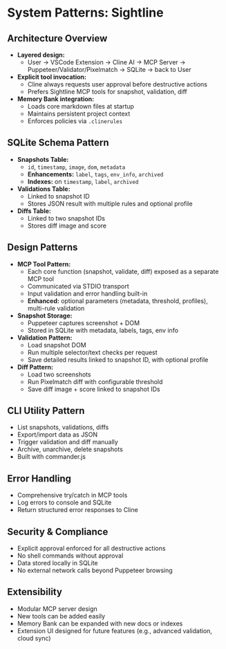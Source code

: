 # System Patterns: Sightline

## Architecture Overview
- **Layered design:**  
  - User → VSCode Extension → Cline AI → MCP Server → Puppeteer/Validator/Pixelmatch → SQLite → back to User
- **Explicit tool invocation:**  
  - Cline always requests user approval before destructive actions  
  - Prefers Sightline MCP tools for snapshot, validation, diff
- **Memory Bank integration:**  
  - Loads core markdown files at startup  
  - Maintains persistent project context  
  - Enforces policies via `.clinerules`

## SQLite Schema Pattern
- **Snapshots Table:**
  - `id`, `timestamp`, `image`, `dom`, `metadata`
  - **Enhancements:** `label`, `tags`, `env_info`, `archived`
  - **Indexes:** on `timestamp`, `label`, `archived`
- **Validations Table:**
  - Linked to snapshot ID
  - Stores JSON result with multiple rules and optional profile
- **Diffs Table:**
  - Linked to two snapshot IDs
  - Stores diff image and score

## Design Patterns
- **MCP Tool Pattern:**  
  - Each core function (snapshot, validate, diff) exposed as a separate MCP tool  
  - Communicated via STDIO transport  
  - Input validation and error handling built-in
  - **Enhanced:** optional parameters (metadata, threshold, profiles), multi-rule validation
- **Snapshot Storage:**  
  - Puppeteer captures screenshot + DOM  
  - Stored in SQLite with metadata, labels, tags, env info
- **Validation Pattern:**  
  - Load snapshot DOM  
  - Run multiple selector/text checks per request  
  - Save detailed results linked to snapshot ID, with optional profile
- **Diff Pattern:**  
  - Load two screenshots  
  - Run Pixelmatch diff with configurable threshold  
  - Save diff image + score linked to snapshot IDs

## CLI Utility Pattern
- List snapshots, validations, diffs
- Export/import data as JSON
- Trigger validation and diff manually
- Archive, unarchive, delete snapshots
- Built with commander.js

## Error Handling
- Comprehensive try/catch in MCP tools  
- Log errors to console and SQLite  
- Return structured error responses to Cline

## Security & Compliance
- Explicit approval enforced for all destructive actions  
- No shell commands without approval  
- Data stored locally in SQLite  
- No external network calls beyond Puppeteer browsing

## Extensibility
- Modular MCP server design  
- New tools can be added easily  
- Memory Bank can be expanded with new docs or indexes  
- Extension UI designed for future features (e.g., advanced validation, cloud sync)
